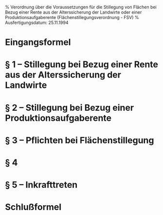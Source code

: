 % Verordnung über die Voraussetzungen für die Stillegung von Flächen bei Bezug einer Rente aus der Alterssicherung der Landwirte oder einer Produktionsaufgaberente  (Flächenstillegungsverordnung - FSV)
% Ausfertigungsdatum: 25.11.1994
 
# Eingangsformel

# § 1 – Stillegung bei Bezug einer Rente aus der Alterssicherung der Landwirte

# § 2 – Stillegung bei Bezug einer Produktionsaufgaberente

# § 3 – Pflichten bei Flächenstillegung

# § 4

# § 5 – Inkrafttreten

# Schlußformel
